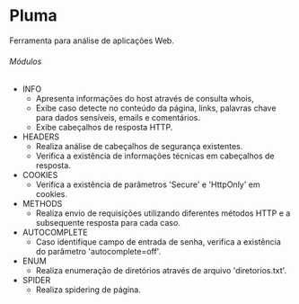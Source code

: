 # Pluma
Ferramenta para análise de aplicações Web.

###### Módulos
- INFO
  - Apresenta informações do host através de consulta whois,
  - Exibe caso detecte no conteúdo da página, links, palavras chave para dados sensíveis, emails e comentários.
  - Exibe cabeçalhos de resposta HTTP.
- HEADERS
  - Realiza análise de cabeçalhos de segurança existentes.
  - Verifica a existência de informações técnicas em cabeçalhos de resposta.
- COOKIES
  - Verifica a existência de parâmetros 'Secure' e 'HttpOnly' em cookies.
- METHODS
  - Realiza envio de requisições utilizando diferentes métodos HTTP e a subsequente resposta para cada caso.
- AUTOCOMPLETE
  - Caso identifique campo de entrada de senha, verifica a existência do parâmetro 'autocomplete=off'.
- ENUM
  - Realiza enumeração de diretórios através de arquivo 'diretorios.txt'.
- SPIDER
  - Realiza spidering de página.
